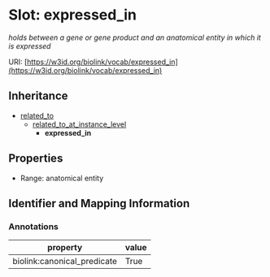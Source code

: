 # Slot: expressed_in
_holds between a gene or gene product and an anatomical entity in which it is expressed_


URI: [https://w3id.org/biolink/vocab/expressed_in](https://w3id.org/biolink/vocab/expressed_in)




## Inheritance

* [related_to](related_to.md)
    * [related_to_at_instance_level](related_to_at_instance_level.md)
        * **expressed_in**



## Properties

 * Range: anatomical entity



## Identifier and Mapping Information





### Annotations

| property | value |
| --- | --- |
| biolink:canonical_predicate | True |


